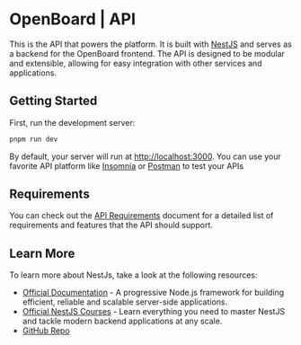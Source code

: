 # OpenBoard | API

This is the API that powers the platform. It is built with [NestJS](https://nestjs.com/) and serves as a backend for the OpenBoard frontend. The API is designed to be modular and extensible, allowing for easy integration with other services and applications.

## Getting Started

First, run the development server:

```bash
pnpm run dev
```

By default, your server will run at [http://localhost:3000](http://localhost:3000). You can use your favorite API platform like [Insomnia](https://insomnia.rest/) or [Postman](https://www.postman.com/) to test your APIs

## Requirements

You can check out the [API Requirements](./api-requirements.md) document for a detailed list of requirements and features that the API should support.

## Learn More

To learn more about NestJs, take a look at the following resources:

- [Official Documentation](https://docs.nestjs.com) - A progressive Node.js framework for building efficient, reliable and scalable server-side applications.
- [Official NestJS Courses](https://courses.nestjs.com) - Learn everything you need to master NestJS and tackle modern backend applications at any scale.
- [GitHub Repo](https://github.com/nestjs/nest)
